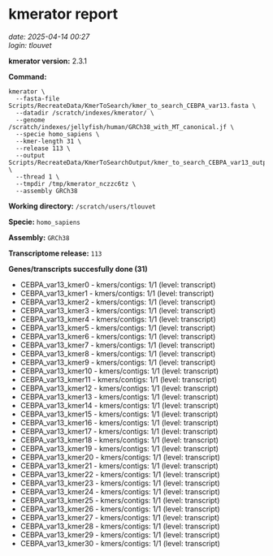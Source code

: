 # kmerator report
*date: 2025-04-14 00:27*  
*login: tlouvet*

**kmerator version:** 2.3.1

**Command:**

```
kmerator \
  --fasta-file Scripts/RecreateData/KmerToSearch/kmer_to_search_CEBPA_var13.fasta \
  --datadir /scratch/indexes/kmerator/ \
  --genome /scratch/indexes/jellyfish/human/GRCh38_with_MT_canonical.jf \
  --specie homo_sapiens \
  --kmer-length 31 \
  --release 113 \
  --output Scripts/RecreateData/KmerToSearchOutput/kmer_to_search_CEBPA_var13_output \
  --thread 1 \
  --tmpdir /tmp/kmerator_nczzc6tz \
  --assembly GRCh38
```

**Working directory:** `/scratch/users/tlouvet`

**Specie:** `homo_sapiens`

**Assembly:** `GRCh38`

**Transcriptome release:** `113`

**Genes/transcripts succesfully done (31)**

- CEBPA_var13_kmer0 - kmers/contigs: 1/1 (level: transcript)
- CEBPA_var13_kmer1 - kmers/contigs: 1/1 (level: transcript)
- CEBPA_var13_kmer2 - kmers/contigs: 1/1 (level: transcript)
- CEBPA_var13_kmer3 - kmers/contigs: 1/1 (level: transcript)
- CEBPA_var13_kmer4 - kmers/contigs: 1/1 (level: transcript)
- CEBPA_var13_kmer5 - kmers/contigs: 1/1 (level: transcript)
- CEBPA_var13_kmer6 - kmers/contigs: 1/1 (level: transcript)
- CEBPA_var13_kmer7 - kmers/contigs: 1/1 (level: transcript)
- CEBPA_var13_kmer8 - kmers/contigs: 1/1 (level: transcript)
- CEBPA_var13_kmer9 - kmers/contigs: 1/1 (level: transcript)
- CEBPA_var13_kmer10 - kmers/contigs: 1/1 (level: transcript)
- CEBPA_var13_kmer11 - kmers/contigs: 1/1 (level: transcript)
- CEBPA_var13_kmer12 - kmers/contigs: 1/1 (level: transcript)
- CEBPA_var13_kmer13 - kmers/contigs: 1/1 (level: transcript)
- CEBPA_var13_kmer14 - kmers/contigs: 1/1 (level: transcript)
- CEBPA_var13_kmer15 - kmers/contigs: 1/1 (level: transcript)
- CEBPA_var13_kmer16 - kmers/contigs: 1/1 (level: transcript)
- CEBPA_var13_kmer17 - kmers/contigs: 1/1 (level: transcript)
- CEBPA_var13_kmer18 - kmers/contigs: 1/1 (level: transcript)
- CEBPA_var13_kmer19 - kmers/contigs: 1/1 (level: transcript)
- CEBPA_var13_kmer20 - kmers/contigs: 1/1 (level: transcript)
- CEBPA_var13_kmer21 - kmers/contigs: 1/1 (level: transcript)
- CEBPA_var13_kmer22 - kmers/contigs: 1/1 (level: transcript)
- CEBPA_var13_kmer23 - kmers/contigs: 1/1 (level: transcript)
- CEBPA_var13_kmer24 - kmers/contigs: 1/1 (level: transcript)
- CEBPA_var13_kmer25 - kmers/contigs: 1/1 (level: transcript)
- CEBPA_var13_kmer26 - kmers/contigs: 1/1 (level: transcript)
- CEBPA_var13_kmer27 - kmers/contigs: 1/1 (level: transcript)
- CEBPA_var13_kmer28 - kmers/contigs: 1/1 (level: transcript)
- CEBPA_var13_kmer29 - kmers/contigs: 1/1 (level: transcript)
- CEBPA_var13_kmer30 - kmers/contigs: 1/1 (level: transcript)
